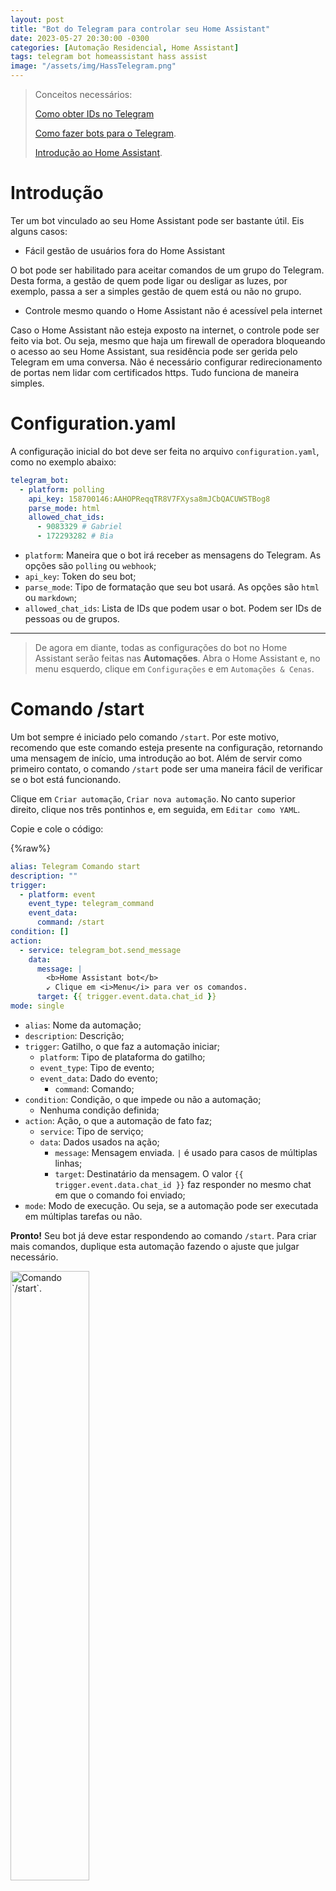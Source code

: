 ```yaml
---
layout: post
title: "Bot do Telegram para controlar seu Home Assistant"
date: 2023-05-27 20:30:00 -0300
categories: [Automação Residencial, Home Assistant]
tags: telegram bot homeassistant hass assist
image: "/assets/img/HassTelegram.png"
---
```


> Conceitos necessários:
>
> [Como obter IDs no Telegram](https://blog.gabrf.com/posts/TelegramID/)
>
> [Como fazer bots para o Telegram](https://blog.gabrf.com/posts/HowToBot/).
>
> [Introdução ao Home Assistant](https://blog.gabrf.com/posts/HomeAssistant/).

# Introdução

Ter um bot vinculado ao seu Home Assistant pode ser bastante útil. Eis alguns casos:

* Fácil gestão de usuários fora do Home Assistant

O bot pode ser habilitado para aceitar comandos de um grupo do Telegram. Desta forma, a gestão de quem pode ligar ou desligar as luzes, por exemplo, passa a ser a simples gestão de quem está ou não no grupo.

* Controle mesmo quando o Home Assistant não é acessível pela internet

Caso o Home Assistant não esteja exposto na internet, o controle pode ser feito via bot. Ou seja, mesmo que haja um firewall de operadora bloqueando o acesso ao seu Home Assistant, sua residência pode ser gerida pelo Telegram em uma conversa. Não é necessário configurar redirecionamento de portas nem lidar com certificados https. Tudo funciona de maneira simples.

# Configuration.yaml

A configuração inicial do bot deve ser feita no arquivo `configuration.yaml`, como no exemplo abaixo:

```yaml
telegram_bot:
  - platform: polling
    api_key: 158700146:AAHOPReqqTR8V7FXysa8mJCbQACUWSTBog8
    parse_mode: html
    allowed_chat_ids:
      - 9083329 # Gabriel
      - 172293282 # Bia
```

* `platform`: Maneira que o bot irá receber as mensagens do Telegram. As opções são `polling` ou `webhook`;
* `api_key`: Token do seu bot;
* `parse_mode`: Tipo de formatação que seu bot usará. As opções são `html` ou `markdown`;
* `allowed_chat_ids`: Lista de IDs que podem usar o bot. Podem ser IDs de pessoas ou de grupos.

---

> De agora em diante, todas as configurações do bot no Home Assistant serão feitas nas <b>Automações</b>. Abra o Home Assistant e, no menu esquerdo, clique em `Configurações` e em `Automações & Cenas`.

# Comando /start

Um bot sempre é iniciado pelo comando `/start`. Por este motivo, recomendo que este comando esteja presente na configuração, retornando uma mensagem de início, uma introdução ao bot. Além de servir como primeiro contato, o comando `/start` pode ser uma maneira fácil de verificar se o bot está funcionando.

Clique em `Criar automação`, `Criar nova automação`. No canto superior direito, clique nos três pontinhos e, em seguida, em `Editar como YAML`.

Copie e cole o código:

{%raw%}
```yaml
alias: Telegram Comando start
description: ""
trigger:
  - platform: event
    event_type: telegram_command
    event_data:
      command: /start
condition: []
action:
  - service: telegram_bot.send_message
    data:
      message: |
        <b>Home Assistant bot</b>
        ↙️ Clique em <i>Menu</i> para ver os comandos.
      target: {{ trigger.event.data.chat_id }}
mode: single
```

* `alias`: Nome da automação;
* `description`: Descrição;
* `trigger`: Gatilho, o que faz a automação iniciar;
  * `platform`: Tipo de plataforma do gatilho;
  * `event_type`: Tipo de evento;
  * `event_data`: Dado do evento;
    * `command`: Comando;
* `condition`: Condição, o que impede ou não a automação;
  * Nenhuma condição definida;
* `action`: Ação, o que a automação de fato faz;
  * `service`: Tipo de serviço;
  * `data`: Dados usados na ação;
    * `message`: Mensagem enviada. `|` é usado para casos de múltiplas linhas;
    * `target`: Destinatário da mensagem. O valor `{{ trigger.event.data.chat_id }}` faz responder no mesmo chat em que o comando foi enviado;
* `mode`: Modo de execução. Ou seja, se a automação pode ser executada em múltiplas tarefas ou não.

**Pronto!** Seu bot já deve estar respondendo ao comando `/start`. Para criar mais comandos, duplique esta automação fazendo o ajuste que julgar necessário.

<img src="/assets/img/HassTelegramStart.png" alt="Comando `/start`." style="width:50%">
<br><small>Comando `/start`.</small>

# Comando /luzes e exibição de botões

Outro exemplo de comando que pode ser criado é o que exibe e permite controlar algumas luzes usando botões.

```yaml
alias: Telegram Comando Luzes
description: ""
trigger:
  - platform: event
    event_type: telegram_command
    event_data:
      command: /luzes
condition: []
action:
  - service: telegram_bot.send_message
    data:
      message: <b>Controle das Luzes</b>
      target: "{{ trigger.event.data.chat_id }}"
      inline_keyboard:
        - - - >-
              Quarto teto {{ states.switch.sonoff_1000000000.state|replace("on",
              "💡")|replace("off", "⚫️") }}
            - sonoff_1000000000
        - - - >-
              Esquerda {{ states.switch.sonoff_2000000000.state|replace("on",
              "💡")|replace("off", "⚫️") }}
            - sonoff_2000000000
          - - >-
              Direita {{ states.switch.sonoff_3000000000.state|replace("on",
              "💡")|replace("off", "⚫️") }}
            - sonoff_3000000000
(...)
        - - - >-
              Escritório {{ states.switch.sonoff_4000000000.state|replace("on",
              "💡")|replace("off", "⚫️") }}
            - sonoff_4000000000
        - - - Atualizar 🔄
            - /atualizar
mode: single

```

<img src="/assets/img/HassTelegramLuzes.png" alt="Comando `/luzes`." style="width:50%">
<br><small>Comando `/luzes`.</small>

## Disposição

* `inline_keyboard`: Inicia a criação de botões;
  * `- - -`: Indica nova linha;
  * `- -`: Indica um botão na mesma linha;

## Botões

Todo botão tem uma mensagem exibida e um comando a ser enviado:
```yaml
        - - - >-
              Quarto teto {{ states.switch.sonoff_1000000000.state|replace("on",
              "💡")|replace("off", "⚫️") }}
            - sonoff_1000000000
```

Ou seja, este botão começa uma nova linha, possui a mensagem `Quarto teto 💡` e o comando `sonoff_1000000000`.
* `{{ states.switch.sonoff_1000000000 }}` representa o estado do botão;
* `|replace("on", "💡")|replace("off", "⚫️")` faz o estado ser simbolizado por 💡 caso esteja ligado (*on*) ou ⚫️ caso esteja desligado (*off*).

# Comando do botão Atualizar

Diferentemente do comando de texto, o comando de um botão vem em um `callback`. Os botões do comando anterior exibem somente o estado de quando foram gerados. Para atualizar os estados sem que seja necessário repetir o comando `/luzes`, sugiro o uso do botão `Atualizar`. Crie uma nova automação com o seguinte conteúdo:

```yaml
alias: Telegram Callback Atualizar
description: ""
trigger:
  - platform: event
    event_type: telegram_callback
    event_data:
      command: /atualizar
condition: []
action:
  - service: telegram_bot.answer_callback_query
    data:
      callback_query_id: "{{ trigger.event.data.id }}"
      message: |
        Atualizado em {{ now().hour }}:{{ now().minute }}:{{ now().second }}
      show_alert: true
  - service: telegram_bot.edit_message
    data:
      message_id: "{{ trigger.event.data.message.message_id }}"
      chat_id: "{{ trigger.event.data.chat_id }}"
      message: |
        <b>{{ trigger.event.data.message.text }}</b>
      inline_keyboard:
        - - - >-
              Quarto teto {{ states.switch.sonoff_1000000000.state|replace("on",
              "💡")|replace("off", "⚫️") }}
            - sonoff_1000000000
(...)
        - - - Atualizar 🔄
            - /atualizar
mode: single

```

* `service`: Responder a chamada do botão. Valor: `telegram_bot.answer_callback_query`;
* `callback_query_id`: Responder para quem clicou no botão. Valor: `"{{ trigger.event.data.id }}"`;
* `show_alert`: Exibir *pop-up*. Valores possíveis: `true` ou `false`.

Ou seja, sempre que o botão `Atualizar` for apertado, um *pop-up* será exibido confirmando a atualização naquele horário e a mensagem será editada para exibir os valores atuais.

<img src="/assets/img/HassTelegramLuzesPopUp.png" alt="Pop-up do botão atualizar." style="width:50%">
<br><small>Pop-up do botão atualizar.</small>

# Comando de botão de luz

```yaml
alias: Telegram Callback
description: ""
trigger:
  - platform: event
    event_type: telegram_callback
condition: []
action:
  - service: switch.toggle
    data: {}
    target:
      entity_id: switch.{{ trigger.event.data.data }}
  - delay:
      hours: 0
      minutes: 0
      seconds: 0
      milliseconds: 100
  - service: telegram_bot.edit_message
    data:
      message_id: "{{ trigger.event.data.message.message_id }}"
      chat_id: "{{ trigger.event.data.chat_id }}"
      message: <b>{{ trigger.event.data.message.text }}</b>
      inline_keyboard:
        - - - >-
              Quarto teto {{ states.switch.sonoff_1000000000.state|replace("on",
              "💡")|replace("off", "⚫️") }}
            - sonoff_1000000000
(...)
        - - - Atualizar 🔄
            - /atualizar

```

O botão de luz inicia três ações em sequência:

1. O `switch`, cujo valor vem pelo comando do botão(`{{ trigger.event.data.data }}`), tem seu estado invertido (*toggle*);
2. Aguarda 100 milisegundos para que o `switch` tenha seu estado alterado;
3. Atualiza a mensagem, refazendo o seu conteúdo com os estados atualizados.

# Comando /camera

Este comando tira uma foto da câmera e a envia por Telegram. Muito útil para verificar rapidamente o que está sendo gravado.

```yaml
alias: Telegram Comando Camera
description: ""
trigger:
  - platform: event
    event_type: telegram_command
    event_data:
      command: /camera
condition: []
action:
  - service: camera.snapshot
    data:
      filename: /tmp/snapshot.png
    target:
      device_id: 123456789abcdefghijklmnopqrst
  - service: telegram_bot.send_document
    data:
      authentication: digest
      file: /tmp/snapshot.png
      target: "{{ trigger.event.data.chat_id }}"
mode: single

```

As duas ações desencadeadas pelo comando são:

1. Tirar uma foto (`camera_snapshot`) usando a câmera definida em `device_id` e a armazena no caminho definido em `filename`;
2. Envia a foto em formato de `documento`. A vantagem de enviar a foto como documento é que mantém a qualidade original. Para enviar a foto com compressão, tornando o envio mais rápido mas com perda de qualidade, substitua `send_document` por `send_photo`. 

## Falha "*no access to path*"

Caso a pasta não esteja acessível à ação de tirar a foto, um erro "*no access to path*" será exibido no log. Para corrigir, abra o `configuration.yaml` e adicione em `homeassistant`:

```yaml
homeassistant:
(...)
  allowlist_external_dirs:
    - "/tmp"

```

# Adicionar itens à lista de compras

Para adicionar itens à Lista de Compras, [integração disponível aqui](https://www.home-assistant.io/integrations/shopping_list/), basta enviar uma mensagem para o bot contendo o termo `comprar`.

```yaml
alias: Telegram Lista de Compras
description: ""
trigger:
  - platform: event
    event_type: telegram_text
condition:
  - condition: template
    value_template: "{{ 'comprar' in trigger.event.data.text|lower }}"
action:
  - service: shopping_list.add_item
    data:
      name: "{{ trigger.event.data.text|title|replace('Comprar', '') }}"
  - service: shopping_list.sort
    data:
      reverse: false
  - service: telegram_bot.send_message
    data:
      message: |
        <code>{{ trigger.event.data.text }}</code>
        Salvo na Lista de Compras.
      target: "{{ trigger.event.data.chat_id }}"
mode: single

```

* `condition`: Condição em que a ação será executada. Neste caso, ela somente será executada na presença do termo `comprar`;
  * `|lower` considera a mensagem toda em minúsculo, facilitando a verificação da condição.

As três ações da automação são:

1. Adicionar o item à lista de compras;
  * `|title`: Escreve o item em formato de título, ou seja, com as iniciais em maiúsculo;
  * `|replace('Comprar', '')`: Remove o termo "Comprar" presente na mensagem;
2. Ordena a lista de compras;
  * Por não haver verificação de itens duplicados, faz-se necessária a ordenação alfabética;
3. Envia uma mensagem confirmando que o item foi adicionado à lista de compras.

<img src="/assets/img/HassTelegramLuzesAddToList.png" alt="Adicionando item à lista de compras." style="width:50%">
<br><small>Adicionando item à lista de compras.</small>

<img src="/assets/img/HassTelegramShoppingList.png" alt="Item adicionado." style="width:50%">
<br><small>Item adicionado.</small>

# Comandos usando Assist

Outra maneira de controlar o Home Assistant é usando o [Assist](https://www.home-assistant.io/docs/assist/), usando comandos em forma de texto.

```yaml
alias: Telegram Assist
description: ""
trigger:
  - platform: event
    event_type: telegram_text
condition:
  - condition: template
    value_template: "{{ 'comprar' not in trigger.event.data.text|lower }}"
action:
  - service: conversation.process
    data:
      text: "{{ trigger.event.data.text }}"
      language: pt-br
  - service: telegram_bot.send_message
    data:
      message: |
        <code>{{ trigger.event.data.text }}</code>
        Comando enviado.
      target: "{{ trigger.event.data.chat_id }}"
      parse_mode: html
mode: single

```

Esta automação somente será executada caso o termo `comprar` não esteja presente na mensagem. Satisfeita a condição, é iniciado o serviço `conversation.process`.

```yaml
  - service: conversation.process
    data:
      text: "{{ trigger.event.data.text }}"
      language: pt-br
```

Este serviço irá processar a mensagem recebida e executar o comando. Definir o idioma não é obrigatório, mas torna a ação muito mais rápida, portanto, é recomendável ter o idioma ajustado.

Por fim, a ação notifica o usuário que foi executada.

<img src="/assets/img/HassTelegramAssist.png" alt="Assist em funcionamento." style="width:50%">
<br><small>Assist em funcionamento.</small>

{%endraw%}

# Menu do bot

O menu do bot não é obrigatório, mas é recomendado por facilitar a localização dos comandos disponíveis. A maneira mais fácil de criar o menu é falando com o [@BotFather](https://t.me/BotFather). Envie o comando `/mybots` e selecione o bot que deseja ajustar na lista. Clique em `Edit Bot` e, em seguida, em `Edit Commands`. Envie os comandos no formato `comando - Descrição`.

<img src="/assets/img/HassTelegramBotFather.png" alt="Ajuste de comandos no BotFather." style="width:50%">
<br><small>Ajuste de comandos no BotFather.</small>

<img src="/assets/img/HassTelegramCommands.png" alt="Bot com o menu de comandos definido." style="width:50%">
<br><small>Bot com o menu de comandos definido.</small>
